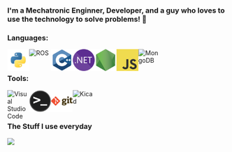 ### I'm a Mechatronic Enginner, Developer, and a guy who loves to use the technology to solve problems! :robot:

### Languages:
<img align="left" alt="Python" width="50px"  src="https://raw.githubusercontent.com/github/explore/80688e429a7d4ef2fca1e82350fe8e3517d3494d/topics/python/python.png"/>
<img align="left" alt="ROS" width="50px" src="https://avatars.githubusercontent.com/u/547448?s=280&v=4" />
<img align="left" alt="C++" width="50px" src="https://raw.githubusercontent.com/github/explore/80688e429a7d4ef2fca1e82350fe8e3517d3494d/topics/cpp/cpp.png" />
<img align="left" alt="DotNet" width="50px" src="https://raw.githubusercontent.com/github/explore/80688e429a7d4ef2fca1e82350fe8e3517d3494d/topics/dotnet/dotnet.png" />
<img align="left" alt="Node.js" width="50px" src="https://raw.githubusercontent.com/github/explore/80688e429a7d4ef2fca1e82350fe8e3517d3494d/topics/nodejs/nodejs.png" />
<img align="left" alt="JavaScript" width="50px" src="https://raw.githubusercontent.com/github/explore/80688e429a7d4ef2fca1e82350fe8e3517d3494d/topics/javascript/javascript.png" />
<img align="left" alt="MongoDB" width="50px" src="https://img.icons8.com/color/452/mongodb.png" />

<br />
<br />

### Tools:
<img align="left" alt="Visual Studio Code" width="50px"  src="https://user-images.githubusercontent.com/674621/71187801-14e60a80-2280-11ea-94c9-e56576f76baf.png"/>
<img align="left" alt="Terminal" width="50px" src="https://raw.githubusercontent.com/github/explore/80688e429a7d4ef2fca1e82350fe8e3517d3494d/topics/terminal/terminal.png" />
<img align="left" alt="Git" width="50px" src="https://raw.githubusercontent.com/github/explore/80688e429a7d4ef2fca1e82350fe8e3517d3494d/topics/git/git.png" />
<img align="left" alt="Kicad" width="50px" src="https://user-images.githubusercontent.com/352202/53980744-60746100-4111-11e9-9f8c-17ca6b50efd8.png" />

<br />
<br />
<br />

### The Stuff I use everyday
<a href="https://ubuntu.com/" alt="Ubuntu home page" target="_blank">
    <img src="https://img.shields.io/badge/Ubuntu-772953?style=for-the-badge&logo=linux&logoColor=white">
</a>
